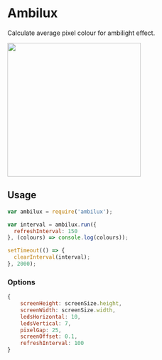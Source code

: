# Ambilux

Calculate average pixel colour for ambilight effect.

<img src="http://i.imgur.com/H7b5Miy.jpg" width="300px">

## Usage

```js
var ambilux = require('ambilux');

var interval = ambilux.run({
  refreshInterval: 150
}, (colours) => console.log(colours));

setTimeout(() => {
  clearInterval(interval);
}, 2000);
```

### Options

```js
{
	screenHeight: screenSize.height,
	screenWidth: screenSize.width,
	ledsHorizontal: 10,
	ledsVertical: 7,
	pixelGap: 25,
	screenOffset: 0.1,
	refreshInterval: 100
}
```
